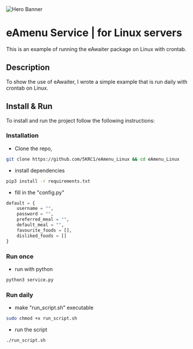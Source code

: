 <img src="https://github.com/5KRC1/5KRC1/blob/main/images/eAmenu_Linux/eAmenu_Linux-banner.png" alt="Hero Banner"/>

# eAmenu Service | for Linux servers
This is an example of running the eAwaiter package on Linux with crontab.

## Description
To show the use of eAwaiter, I wrote a simple example that is run daily with crontab on Linux.

## Install & Run
To install and run the project follow the following instructions:
### Installation
- Clone the repo,
```bash
git clone https://github.com/5KRC1/eAmenu_Linux && cd eAmenu_Linux
```
- install dependencies
```bash
pip3 install -r requirements.txt
```
- fill in the "config.py"
```python
default = {
    username = "",
    password = "",
    preferred_meal = "",
    default_meal = "",
    favourite_foods = [],
    disliked_foods = []
}
```

### Run once
- run with python
```bash
python3 service.py
```

### Run daily
- make "run_script.sh" executable
```bash
sudo chmod +x run_script.sh
```
- run the script
```bash
./run_script.sh
```
